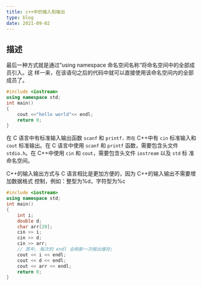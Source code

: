 ```yaml
---
title: c++中的输入和输出
type: blog
date: 2021-09-02
---
```


## 描述

最后一种方式就是通过”using namespace 命名空间名称“将命名空间中的全部成员引入。这
样一来，在该语句之后的代码中就可以直接使用该命名空间内的全部成员了。

```cpp
#include <iostream>
using namespace std;
int main()
{
    cout <<"hello world"<< endl;
    return 0;
}
```

在 C 语言中有标准输入输出函数 `scanf` 和 `printf，而在` C++中有 `cin` 标准输入和
`cout` 标准输出。在 C 语言中使用 `scanf` 和 `printf` 函数，需要包含头文件
`stdio.h`。在 C++中使用 `cin` 和 `cout`，需要包含头文件 `iostream` 以及 `std` 标
准命名空间。

C++的输入输出方式与 C 语言相比是更加方便的，因为 C++的输入输出不需要增加数据格式
控制，例如：整型为%d，字符型为%c

```cpp
#include <iostream>
using namespace std;
int main()
{
    int i;
    double d;
    char arr[20];
    cin >> i;
    cin >> d;
    cin >> arr;
    // 其中, 每次的 endl 会刷新一次输出缓存;
    cout << i << endl;
    cout << d << endl;
    cout << arr << endl;
    return 0;
}
```
